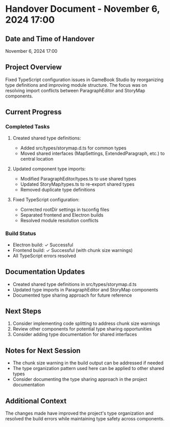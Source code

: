 # Handover Document - November 6, 2024 17:00

## Date and Time of Handover
November 6, 2024 17:00

## Project Overview
Fixed TypeScript configuration issues in GameBook Studio by reorganizing type definitions and improving module structure. The focus was on resolving import conflicts between ParagraphEditor and StoryMap components.

## Current Progress

### Completed Tasks
1. Created shared type definitions:
   - Added src/types/storymap.d.ts for common types
   - Moved shared interfaces (MapSettings, ExtendedParagraph, etc.) to central location

2. Updated component type imports:
   - Modified ParagraphEditor/types.ts to use shared types
   - Updated StoryMap/types.ts to re-export shared types
   - Removed duplicate type definitions

3. Fixed TypeScript configuration:
   - Corrected rootDir settings in tsconfig files
   - Separated frontend and Electron builds
   - Resolved module resolution conflicts

### Build Status
- Electron build: ✓ Successful
- Frontend build: ✓ Successful (with chunk size warnings)
- All TypeScript errors resolved

## Documentation Updates
- Created shared type definitions in src/types/storymap.d.ts
- Updated type imports in ParagraphEditor and StoryMap components
- Documented type sharing approach for future reference

## Next Steps
1. Consider implementing code splitting to address chunk size warnings
2. Review other components for potential type sharing opportunities
3. Consider adding type documentation for shared interfaces

## Notes for Next Session
- The chunk size warning in the build output can be addressed if needed
- The type organization pattern used here can be applied to other shared types
- Consider documenting the type sharing approach in the project documentation

## Additional Context
The changes made have improved the project's type organization and resolved the build errors while maintaining type safety across components.
